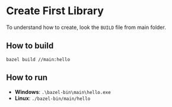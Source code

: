 # Create First Library

To understand how to create, look the ```BUILD``` file from main folder.

## How to build
```bazel build //main:hello```

## How to run
- **Windows**: ```.\bazel-bin\main\hello.exe```
- **Linux**: ```./bazel-bin/main/hello```